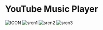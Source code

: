 # YouTube Music Player
![ICON](https://puu.sh/EbuNK.png) 
![srcn1](https://puu.sh/EbuS8.jpg)
![srcn2](https://puu.sh/EbNWE.jpg)
![srcn3](https://puu.sh/EbuTv.jpg)

